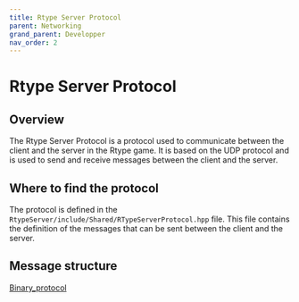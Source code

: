 ```yaml
---
title: Rtype Server Protocol
parent: Networking
grand_parent: Developper
nav_order: 2
---
```


# Rtype Server Protocol

## Overview

The Rtype Server Protocol is a protocol used to communicate between the client and the server in the Rtype game. It is based on the UDP protocol and is used to send and receive messages between the client and the server.

## Where to find the protocol

The protocol is defined in the `RtypeServer/include/Shared/RTypeServerProtocol.hpp` file. This file contains the definition of the messages that can be sent between the client and the server.

## Message structure

[Binary_protocol](binary_protocol.md)